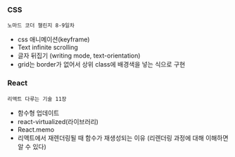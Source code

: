 ### CSS
`노마드 코더 챌린지 8-9일차`
- css 애니메이션(keyframe) 
- Text infinite scrolling
- 글자 뒤집기 (writing mode, text-orientation)
- grid는 border가 없어서 상위 class에 배경색을 넣는 식으로 구현

### React
`리액트 다루는 기술 11장`
- 함수형 업데이트
- react-virtualized(라이브러리)
- React.memo
- 리액트에서 재렌더링될 때 함수가 재생성되는 이유
(리렌더링 과정에 대해 이해하면 알 수 있다)


